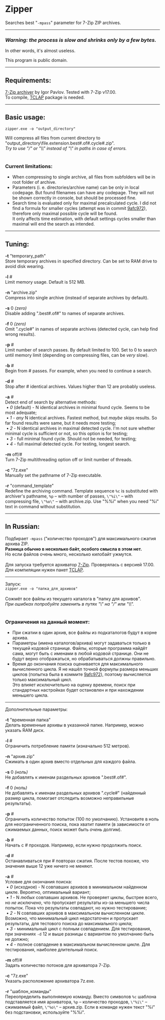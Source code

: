 # Zipper
Searches best "`-mpass`" parameter for 7-Zip ZIP archives.

---
### *Warning: the process is slow and shrinks only by a few bytes.*
In other words, it's almost useless.

This program is public domain.

---
## Requirements:

[7-Zip archiver](http://7-zip.org/) by Igor Pavlov. Tested with 7-Zip v17.00.<br>
To compile, [TCLAP](https://sourceforge.net/projects/tclap/) package is needed.

---
## Basic usage:

`zipper.exe -o "output_directory"`

Will compress all files from current directory to "output_directory\file.extension.best#.of#.cycle#.zip".<br>
*Try to use "/" or "\\\\" instead of "\\" in paths in case of errors.*<br>
<br>
### Current limitations:
- When compressing to single archive, all files from subfolders will be in root folder of archive.
- Parameters (i. e. directories/archive name) can be only in local codepage. But found filenames can have any codepage. They will not be shown correctly in console, but should be processed fine.
- Search time is evaluated only for maximal precalculated cycle. I did not find a formula for smaller cycles (attempt was in commit [9afc972](https://github.com/VaKonS/zipper/commit/9afc972fc2c1e054012ddc0934c90ca464bf7603)), therefore only maximal possible cycle will be found.<br>It only affects time estimation, with default settings cycles smaller than maximal will end the search as intended.

---
## Tuning:

**\-t** "temporary_path"<br>
Store temporary archives in specified directory. Can be set to RAM drive to avoid disk wearing.<br>
<br>
**\-l** #<br>
Limit memory usage. Default is 512 MB.<br>
<br>
**\-n** "archive.zip"<br>
Compress into single archive (instead of separate archives by default).<br>
<br>
**\-s** 0 *(zero)*<br>
Disable adding ".best#.of#" to names of separate archives.<br>
<br>
**\-f** 0 *(zero)*<br>
Omit ".cycle#" in names of separate archives (detected cycle, can help find wrong results).<br>
<br>
**\-p** #<br>
Limit number of search passes. By default limited to 100. Set to 0 to search until memory limit (depending on compressing files, can be *very* slow).<br>
<br>
**\-b** #<br>
Begin from # passes. For example, when you need to continue a search.<br>
<br>
**\-d** #<br>
Stop after # identical archives. Values higher than 12 are probably useless.<br>
<br>
**\-a** #<br>
Detect end of search by alternative methods:<br>
&nbsp;•&nbsp;*0* (default) - N identical archives in minimal found cycle. Seems to be most adequate;<br>
&nbsp;•&nbsp;*1* - *any* N identical archives. Fastest method, but *maybe* skips results. So far found results were same, but it needs more testing;<br>
&nbsp;•&nbsp;*2* - N identical archives in maximal detected cycle. I'm not sure whether minimal cycle is sufficient or not, so this option is for testing;<br>
&nbsp;•&nbsp;*3* - full minimal found cycle. Should not be needed, for testing;<br>
&nbsp;•&nbsp;*4* - full maximal detected cycle. For testing, longest search.<br>
<br>
**\-m** off/#<br>
Turn 7-Zip multithreading option off or limit number of threads.<br>
<br>
**\-c** "7z.exe"<br>
Manually set the pathname of 7-Zip executable.<br>
<br>
**\-r** "command_template"<br>
Redefine the archiving command. Template sequence `%c` is substituted with archiver's pathname, `%p`&nbsp;– with number of passes, `\"%i\"`&nbsp;– with compressing file, `\"%o\"`&nbsp;– with archive.zip. Use "%%i" when you need "%i" text in command without substitution.

---
## In Russian:

Подбирает `-mpass` ("количество проходов") для максимального сжатия архива ZIP.<br>
**Разница обычно в несколько байт, особого смысла в этом нет.**<br>
Но если файлов очень много, несколько килобайт ужмутся.<br>
<br>
Для запуска требуется архиватор [7-Zip](http://7-zip.org/). Проверялась с версией 17.00.<br>
Для компиляции нужен пакет [TCLAP](https://sourceforge.net/projects/tclap/).<br>

---
Запуск:<br>
`zipper.exe -o "папка_для_архивов"`<br>
<br>
Сожмёт все файлы из текущего каталога в "папку для архивов".<br>
*При ошибках попробуйте заменить в путях "\\" на "/" или "\\\\".*<br>
<br>
### Ограничения на данный момент:
- При сжатии в один архив, все файлы из подкаталогов будут в корне архива.
- Параметры (имена каталогов/архива) могут задаваться только в текущей кодовой странице. Файлы, которые программа найдёт сама, могут быть с именами в любой кодовой странице. Они не будут верно отображаться, но обрабатываться должны правильно.
- Время до окончания поиска оценивается для максимального вычисленного цикла. Я не нашёл точной формулы размера меньших циклов (попытка была в коммите [9afc972](https://github.com/VaKonS/zipper/commit/9afc972fc2c1e054012ddc0934c90ca464bf7603)), поэтому вычисляется только максимальный цикл.<br>Это влияет исключительно на оценку времени, поиск при стандартных настройках будет остановлен и при нахождении меньшего цикла.

---
Дополнительные параметры:<br>
<br>
**\-t** "временная папка"<br>
Делать временные архивы в указанной папке. Например, можно указать RAM диск.<br>
<br>
**\-l** #<br>
Ограничить потребление памяти (изначально 512 метров).<br>
<br>
**\-n** "архив.zip"<br>
Сжимать в один архив вместо отдельных для каждого файла.<br>
<br>
**\-s** 0 *(ноль)*<br>
Не добавлять к именам раздельных архивов ".best#.of#".<br>
<br>
**\-f** 0 *(ноль)*<br>
Не добавлять к именам раздельных архивов ".cycle#" (найденный размер цикла, помогает отследить возможно неправильные результаты).<br>
<br>
**\-p** #<br>
Ограничить количество попыток (100 по умолчанию). Установите в ноль для неограниченного поиска, пока хватит памяти (в зависимости от сжимаемых данных, поиск может быть *очень* долгим).<br>
<br>
**\-b** #<br>
Начать с # проходов. Например, если нужно продолжить поиск.<br>
<br>
**\-d** #<br>
Останавливаться при # повторах сжатия. После тестов похоже, что значения выше 12 уже ничего не меняют.<br>
<br>
**\-a** #<br>
Условие для окончания поиска:<br>
&nbsp;•&nbsp;*0* (исходное) - N совпавших архивов в минимальном найденном цикле. Вероятно, оптимальный вариант;<br>
&nbsp;•&nbsp;*1* - N *любых* совпавших архивов. Не проверяет циклы, быстрее всего, но *не исключено*, что пропускает результаты из-за меньшего числа попыток. Пока что результаты совпадают, но нужно тестирование;<br>
&nbsp;•&nbsp;*2* - N совпавших архивов в максимальном вычисленном цикле. Возможно, что минимальный цикл недостаточен и пропускает результаты, для тестового поиска до максимального цикла;<br>
&nbsp;•&nbsp;*3* - минимальный цикл с полным совпадением. Для тестирования, при значениях `-d` 12 и выше разницы с вариантом по умолчанию быть не должно;<br>
&nbsp;•&nbsp;*4* - полное совпадение в максимальном вычисленном цикле. Для тестирования, наиболее длительный поиск.<br>
<br>
**\-m** off/#<br>
Задать количество потоков для архиватора 7-Zip.<br>
<br>
**\-c** "7z.exe"<br>
Указать расположение архиватора 7z.exe.<br>
<br>
**\-r** "шаблон_команды"<br>
Переопределить выполняемую команду. Вместо символов `%c` шаблона подставляется имя архиватора, `%p`&nbsp;– количество проходов, `\"%i\"`&nbsp;– сжимаемый файл, `\"%o\"`&nbsp;– архив.zip. Если в команде нужен текст "%i" без подстановки, используйте "%%i".
